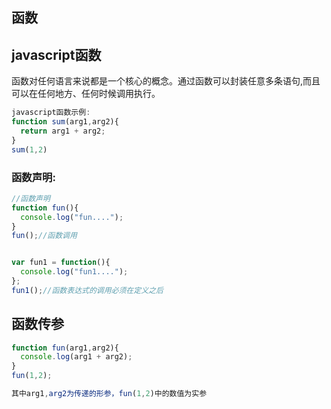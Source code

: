 ## 函数

## javascript函数
函数对任何语言来说都是一个核心的概念。通过函数可以封装任意多条语句,而且可以在任何地方、任何时候调用执行。
```js
javascript函数示例:
function sum(arg1,arg2){
  return arg1 + arg2;
}
sum(1,2)
```
### 函数声明:
```js
//函数声明
function fun(){
  console.log("fun....");
}
fun();//函数调用


var fun1 = function(){
  console.log("fun1....");
};
fun1();//函数表达式的调用必须在定义之后

```
## 函数传参
```js
function fun(arg1,arg2){
  console.log(arg1 + arg2);
}
fun(1,2);

其中arg1,arg2为传递的形参，fun(1,2)中的数值为实参
```
